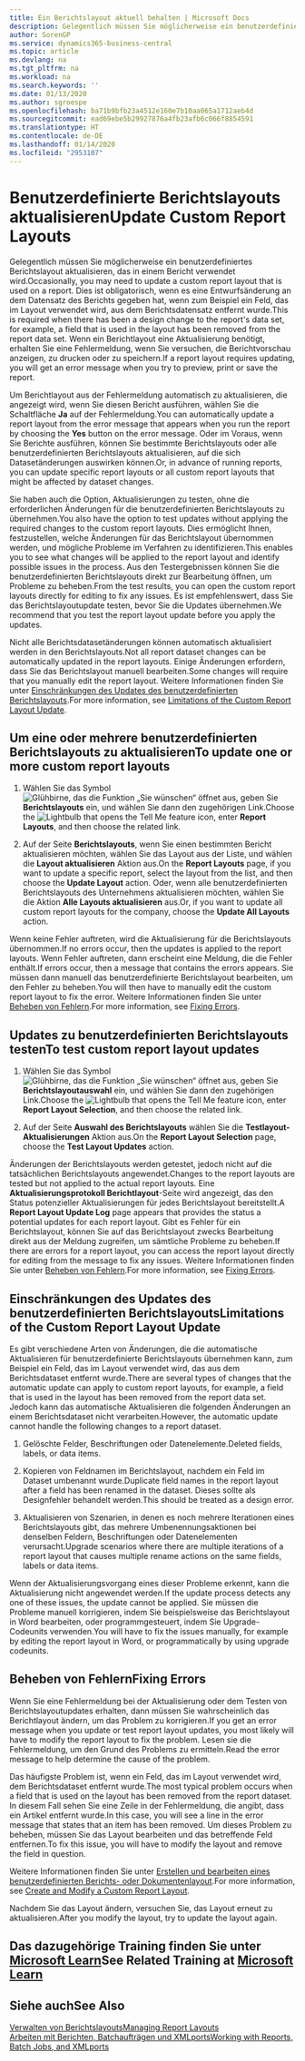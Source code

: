 ```yaml
---
title: Ein Berichtslayout aktuell behalten | Microsoft Docs
description: Gelegentlich müssen Sie möglicherweise ein benutzerdefiniertes Berichtslayout aktualisieren, das in einem Bericht verwendet wird. Dies ist obligatorisch, wenn es eine Entwurfsänderung an dem Datensatz des Berichts gegeben hat, wenn zum Beispiel ein Feld, das im Layout verwendet wird, aus dem Berichtsdatensatz entfernt wurde.
author: SorenGP
ms.service: dynamics365-business-central
ms.topic: article
ms.devlang: na
ms.tgt_pltfrm: na
ms.workload: na
ms.search.keywords: ''
ms.date: 01/13/2020
ms.author: sgroespe
ms.openlocfilehash: ba71b9bfb23a4512e160e7b10aa065a1712aeb4d
ms.sourcegitcommit: ead69ebe5b29927876a4fb23afb6c066f8854591
ms.translationtype: HT
ms.contentlocale: de-DE
ms.lasthandoff: 01/14/2020
ms.locfileid: "2953107"
---
```

# <a name="update-custom-report-layouts"></a><span data-ttu-id="a037b-104">Benutzerdefinierte Berichtslayouts aktualisieren</span><span class="sxs-lookup"><span data-stu-id="a037b-104">Update Custom Report Layouts</span></span>
<span data-ttu-id="a037b-105">Gelegentlich müssen Sie möglicherweise ein benutzerdefiniertes Berichtslayout aktualisieren, das in einem Bericht verwendet wird.</span><span class="sxs-lookup"><span data-stu-id="a037b-105">Occasionally, you may need to update a custom report layout that is used on a report.</span></span> <span data-ttu-id="a037b-106">Dies ist obligatorisch, wenn es eine Entwurfsänderung an dem Datensatz des Berichts gegeben hat, wenn zum Beispiel ein Feld, das im Layout verwendet wird, aus dem Berichtsdatensatz entfernt wurde.</span><span class="sxs-lookup"><span data-stu-id="a037b-106">This is required when there has been a design change to the report's data set, for example, a field that is used in the layout has been removed from the report data set.</span></span> <span data-ttu-id="a037b-107">Wenn ein Berichtlayout eine Aktualisierung benötigt, erhalten Sie eine Fehlermeldung, wenn Sie versuchen, die Berichtvorschau anzeigen, zu drucken oder zu speichern.</span><span class="sxs-lookup"><span data-stu-id="a037b-107">If a report layout requires updating, you will get an error message when you try to preview, print or save the report.</span></span>  

<span data-ttu-id="a037b-108">Um Berichtlayout aus der Fehlermeldung automatisch zu aktualisieren, die angezeigt wird, wenn Sie diesen Bericht ausführen, wählen Sie die Schaltfläche **Ja** auf der Fehlermeldung.</span><span class="sxs-lookup"><span data-stu-id="a037b-108">You can automatically update a report layout from the error message that appears when you run the report by choosing the **Yes** button on the error message.</span></span> <span data-ttu-id="a037b-109">Oder im Voraus, wenn Sie Berichte ausführen, können Sie bestimmte Berichtslayouts oder alle benutzerdefinierten Berichtslayouts aktualisieren, auf die sich Datasetänderungen auswirken können.</span><span class="sxs-lookup"><span data-stu-id="a037b-109">Or, in advance of running reports, you can update specific report layouts or all custom report layouts that might be affected by dataset changes.</span></span>  

<span data-ttu-id="a037b-110">Sie haben auch die Option, Aktualisierungen zu testen, ohne die erforderlichen Änderungen für die benutzerdefinierten Berichtslayouts zu übernehmen.</span><span class="sxs-lookup"><span data-stu-id="a037b-110">You also have the option to test updates without applying the required changes to the custom report layouts.</span></span> <span data-ttu-id="a037b-111">Dies ermöglicht Ihnen, festzustellen, welche Änderungen für das Berichtslayout übernommen werden, und mögliche Probleme im Verfahren zu identifizieren.</span><span class="sxs-lookup"><span data-stu-id="a037b-111">This enables you to see what changes will be applied to the report layout and identify possible issues in the process.</span></span> <span data-ttu-id="a037b-112">Aus den Testergebnissen können Sie die benutzerdefinierten Berichtslayouts direkt zur Bearbeitung öffnen, um Probleme zu beheben.</span><span class="sxs-lookup"><span data-stu-id="a037b-112">From the test results, you can open the custom report layouts directly for editing to fix any issues.</span></span> <span data-ttu-id="a037b-113">Es ist empfehlenswert, dass Sie das Berichtslayoutupdate testen, bevor Sie die Updates übernehmen.</span><span class="sxs-lookup"><span data-stu-id="a037b-113">We recommend that you test the report layout update before you apply the updates.</span></span>  

<span data-ttu-id="a037b-114">Nicht alle Berichtsdatasetänderungen können automatisch aktualisiert werden in den Berichtslayouts.</span><span class="sxs-lookup"><span data-stu-id="a037b-114">Not all report dataset changes can be automatically updated in the report layouts.</span></span> <span data-ttu-id="a037b-115">Einige Änderungen erfordern, dass Sie das Berichtslayout manuell bearbeiten.</span><span class="sxs-lookup"><span data-stu-id="a037b-115">Some changes will require that you manually edit the report layout.</span></span> <span data-ttu-id="a037b-116">Weitere Informationen finden Sie unter [Einschränkungen des Updates des benutzerdefinierten Berichtslayouts](ui-update-report-layouts.md#UpdateLimitations).</span><span class="sxs-lookup"><span data-stu-id="a037b-116">For more information, see [Limitations of the Custom Report Layout Update](ui-update-report-layouts.md#UpdateLimitations).</span></span>  

## <a name="to-update-one-or-more-custom-report-layouts"></a><span data-ttu-id="a037b-117">Um eine oder mehrere benutzerdefinierten Berichtslayouts zu aktualisieren</span><span class="sxs-lookup"><span data-stu-id="a037b-117">To update one or more custom report layouts</span></span>  

1.  <span data-ttu-id="a037b-118">Wählen Sie das Symbol ![Glühbirne, das die Funktion „Sie wünschen“ öffnet](media/ui-search/search_small.png "Was möchten Sie tun?") aus, geben Sie **Berichtslayouts** ein, und wählen Sie dann den zugehörigen Link.</span><span class="sxs-lookup"><span data-stu-id="a037b-118">Choose the ![Lightbulb that opens the Tell Me feature](media/ui-search/search_small.png "Tell me what you want to do") icon, enter **Report Layouts**, and then choose the related link.</span></span>  

2.  <span data-ttu-id="a037b-119">Auf der Seite **Berichtslayouts**, wenn Sie einen bestimmten Bericht aktualisieren möchten, wählen Sie das Layout aus der Liste, und wählen die **Layout aktualisieren** Aktion aus.</span><span class="sxs-lookup"><span data-stu-id="a037b-119">On the **Report Layouts** page, if you want to update a specific report, select the layout from the list, and then choose the **Update Layout** action.</span></span> <span data-ttu-id="a037b-120">Oder, wenn alle benutzerdefinierten Berichtslayouts des Unternehmens aktualisieren möchten, wählen Sie die Aktion **Alle Layouts aktualisieren** aus.</span><span class="sxs-lookup"><span data-stu-id="a037b-120">Or, if you want to update all custom report layouts for the company, choose the **Update All Layouts** action.</span></span>  

<span data-ttu-id="a037b-121">Wenn keine Fehler auftreten, wird die Aktualisierung für die Berichtslayouts übernommen.</span><span class="sxs-lookup"><span data-stu-id="a037b-121">If no errors occur, then the updates is applied to the report layouts.</span></span> <span data-ttu-id="a037b-122">Wenn Fehler auftreten, dann erscheint eine Meldung, die die Fehler enthält.</span><span class="sxs-lookup"><span data-stu-id="a037b-122">If errors occur, then a message that contains the errors appears.</span></span> <span data-ttu-id="a037b-123">Sie müssen dann manuell das benutzerdefinierte Berichtslayout bearbeiten, um den Fehler zu beheben.</span><span class="sxs-lookup"><span data-stu-id="a037b-123">You will then have to manually edit the custom report layout to fix the error.</span></span> <span data-ttu-id="a037b-124">Weitere Informationen finden Sie unter [Beheben von Fehlern](ui-update-report-layouts.md#FixErrors).</span><span class="sxs-lookup"><span data-stu-id="a037b-124">For more information, see [Fixing Errors](ui-update-report-layouts.md#FixErrors).</span></span>  

## <a name="to-test-custom-report-layout-updates"></a><span data-ttu-id="a037b-125">Updates zu benutzerdefinierten Berichtslayouts testen</span><span class="sxs-lookup"><span data-stu-id="a037b-125">To test custom report layout updates</span></span>  

1.  <span data-ttu-id="a037b-126">Wählen Sie das Symbol ![Glühbirne, das die Funktion „Sie wünschen“ öffnet](media/ui-search/search_small.png "Was möchten Sie tun?") aus, geben Sie **Berichtslayoutauswahl** ein, und wählen Sie dann den zugehörigen Link.</span><span class="sxs-lookup"><span data-stu-id="a037b-126">Choose the ![Lightbulb that opens the Tell Me feature](media/ui-search/search_small.png "Tell me what you want to do") icon, enter **Report Layout Selection**, and then choose the related link.</span></span>  

2.  <span data-ttu-id="a037b-127">Auf der Seite **Auswahl des Berichtslayouts** wählen Sie die **Testlayout-Aktualisierungen** Aktion aus.</span><span class="sxs-lookup"><span data-stu-id="a037b-127">On the **Report Layout Selection** page, choose the **Test Layout Updates** action.</span></span>  

 <span data-ttu-id="a037b-128">Änderungen der Berichtslayouts werden getestet, jedoch nicht auf die tatsächlichen Berichtslayouts angewendet.</span><span class="sxs-lookup"><span data-stu-id="a037b-128">Changes to the report layouts are tested but not applied to the actual report layouts.</span></span> <span data-ttu-id="a037b-129">Eine **Aktualisierungsprotokoll Berichtlayout**-Seite wird angezeigt, das den Status potenzieller Aktualisierungen für jedes Berichtslayout bereitstellt.</span><span class="sxs-lookup"><span data-stu-id="a037b-129">A **Report Layout Update Log** page appears that provides the status a potential updates for each report layout.</span></span> <span data-ttu-id="a037b-130">Gibt es Fehler für ein Berichtslayout, können Sie auf das Berichtslayout zwecks Bearbeitung direkt aus der Meldung zugreifen, um sämtliche Probleme zu beheben.</span><span class="sxs-lookup"><span data-stu-id="a037b-130">If there are errors for a report layout, you can access the report layout directly for editing from the message to fix any issues.</span></span> <span data-ttu-id="a037b-131">Weitere Informationen finden Sie unter [Beheben von Fehlern](ui-update-report-layouts.md#FixErrors).</span><span class="sxs-lookup"><span data-stu-id="a037b-131">For more information, see [Fixing Errors](ui-update-report-layouts.md#FixErrors).</span></span>  

##  <a name="UpdateLimitations"></a> <span data-ttu-id="a037b-132">Einschränkungen des Updates des benutzerdefinierten Berichtslayouts</span><span class="sxs-lookup"><span data-stu-id="a037b-132">Limitations of the Custom Report Layout Update</span></span>  
 <span data-ttu-id="a037b-133">Es gibt verschiedene Arten von Änderungen, die die automatische Aktualisieren für benutzerdefinierte Berichtslayouts übernehmen kann, zum Beispiel ein Feld, das im Layout verwendet wird, das aus dem Berichtsdataset entfernt wurde.</span><span class="sxs-lookup"><span data-stu-id="a037b-133">There are several types of changes that the automatic update can apply to custom report layouts, for example, a field that is used in the layout has been removed from the report data set.</span></span> <span data-ttu-id="a037b-134">Jedoch kann das automatische Aktualisieren die folgenden Änderungen an einem Berichtsdataset nicht verarbeiten.</span><span class="sxs-lookup"><span data-stu-id="a037b-134">However, the automatic update cannot handle the following changes to a report dataset.</span></span>  

1.  <span data-ttu-id="a037b-135">Gelöschte Felder, Beschriftungen oder Datenelemente.</span><span class="sxs-lookup"><span data-stu-id="a037b-135">Deleted fields, labels, or data items.</span></span>  

2.  <span data-ttu-id="a037b-136">Kopieren von Feldnamen im Berichtslayout, nachdem ein Feld im Dataset umbenannt wurde.</span><span class="sxs-lookup"><span data-stu-id="a037b-136">Duplicate field names in the report layout after a field has been renamed in the dataset.</span></span> <span data-ttu-id="a037b-137">Dieses sollte als Designfehler behandelt werden.</span><span class="sxs-lookup"><span data-stu-id="a037b-137">This should be treated as a design error.</span></span>  

3.  <span data-ttu-id="a037b-138">Aktualisieren von Szenarien, in denen es noch mehrere Iterationen eines Berichtslayouts gibt, das mehrere Umbenennungsaktionen bei denselben Feldern, Beschriftungen oder Datenelementen verursacht.</span><span class="sxs-lookup"><span data-stu-id="a037b-138">Upgrade scenarios where there are multiple iterations of a report layout that causes multiple rename actions on the same fields, labels or data items.</span></span>  

 <span data-ttu-id="a037b-139">Wenn der Aktualisierungsvorgang eines dieser Probleme erkennt, kann die Aktualisierung nicht angewendet werden.</span><span class="sxs-lookup"><span data-stu-id="a037b-139">If the update process detects any one of these issues, the update cannot be applied.</span></span> <span data-ttu-id="a037b-140">Sie müssen die Probleme manuell korrigieren, indem Sie beispielsweise das Berichtslayout in Word bearbeiten, oder programmgesteuert, indem Sie Upgrade-Codeunits verwenden.</span><span class="sxs-lookup"><span data-stu-id="a037b-140">You will have to fix the issues manually, for example by editing the report layout in Word, or programmatically by using upgrade codeunits.</span></span>  

##  <a name="FixErrors"></a> <span data-ttu-id="a037b-141">Beheben von Fehlern</span><span class="sxs-lookup"><span data-stu-id="a037b-141">Fixing Errors</span></span>  
 <span data-ttu-id="a037b-142">Wenn Sie eine Fehlermeldung bei der Aktualisierung oder dem Testen von Berichtslayoutupdates erhalten, dann müssen Sie wahrscheinlich das Berichtlayout ändern, um das Problem zu korrigieren.</span><span class="sxs-lookup"><span data-stu-id="a037b-142">If you get an error message when you update or test report layout updates, you most likely will have to modify the report layout to fix the problem.</span></span> <span data-ttu-id="a037b-143">Lesen sie die Fehlermeldung, um den Grund des Problems zu ermitteln.</span><span class="sxs-lookup"><span data-stu-id="a037b-143">Read the error message to help determine the cause of the problem.</span></span>  

 <span data-ttu-id="a037b-144">Das häufigste Problem ist, wenn ein Feld, das im Layout verwendet wird, dem Berichtsdataset entfernt wurde.</span><span class="sxs-lookup"><span data-stu-id="a037b-144">The most typical problem occurs when a field that is used on the layout has been removed from the report dataset.</span></span> <span data-ttu-id="a037b-145">In diesem Fall sehen Sie eine Zeile in der Fehlermeldung, die angibt, dass ein Artikel entfernt wurde.</span><span class="sxs-lookup"><span data-stu-id="a037b-145">In this case, you will see a line in the error message that states that an item has been removed.</span></span> <span data-ttu-id="a037b-146">Um dieses Problem zu beheben, müssen Sie das Layout bearbeiten und das betreffende Feld entfernen.</span><span class="sxs-lookup"><span data-stu-id="a037b-146">To fix this issue, you will have to modify the layout and remove the field in question.</span></span>  

 <span data-ttu-id="a037b-147">Weitere Informationen finden Sie unter [Erstellen und bearbeiten eines benutzerdefinierten Berichts- oder Dokumentenlayout](ui-how-create-custom-report-layout.md#ModifyCustomLayout).</span><span class="sxs-lookup"><span data-stu-id="a037b-147">For more information, see [Create and Modify a Custom Report Layout](ui-how-create-custom-report-layout.md#ModifyCustomLayout).</span></span>  

<span data-ttu-id="a037b-148">Nachdem Sie das Layout ändern, versuchen Sie, das Layout erneut zu aktualisieren.</span><span class="sxs-lookup"><span data-stu-id="a037b-148">After you modify the layout, try to update the layout again.</span></span>  

## <a name="see-related-training-at-microsoft-learnlearnmoduleschange-documents-dynamics-365-business-centralindex"></a><span data-ttu-id="a037b-149">Das dazugehörige Training finden Sie unter [Microsoft Learn](/learn/modules/change-documents-dynamics-365-business-central/index)</span><span class="sxs-lookup"><span data-stu-id="a037b-149">See Related Training at [Microsoft Learn](/learn/modules/change-documents-dynamics-365-business-central/index)</span></span>

## <a name="see-also"></a><span data-ttu-id="a037b-150">Siehe auch</span><span class="sxs-lookup"><span data-stu-id="a037b-150">See Also</span></span>  
 [<span data-ttu-id="a037b-151">Verwalten von Berichtslayouts</span><span class="sxs-lookup"><span data-stu-id="a037b-151">Managing Report Layouts</span></span>](ui-manage-report-layouts.md)  
 [<span data-ttu-id="a037b-152">Arbeiten mit Berichten, Batchaufträgen und XMLports</span><span class="sxs-lookup"><span data-stu-id="a037b-152">Working with Reports, Batch Jobs, and XMLports</span></span>](ui-work-report.md)  
